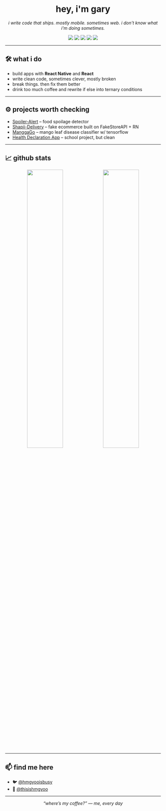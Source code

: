 <h1 align="center">hey, i'm gary</h1>

<p align="center">
  <i>i write code that ships. mostly mobile. sometimes web. i don't know what i'm doing sometimes.</i>
</p>

<p align="center">
  <img src="https://img.shields.io/badge/React_Native-20232A?style=for-the-badge&logo=react&logoColor=61DAFB" />
  <img src="https://img.shields.io/badge/React-20232A?style=for-the-badge&logo=react&logoColor=61DAFB" />
  <img src="https://img.shields.io/badge/Flutter-02569B?style=for-the-badge&logo=flutter&logoColor=white" />
  <img src="https://img.shields.io/badge/Python-333?style=for-the-badge&logo=python&logoColor=ffdd54" />
  <img src="https://img.shields.io/badge/Java-ED8B00?style=for-the-badge&logo=java&logoColor=white" />
</p>

---

## 🛠 what i do

- build apps with **React Native** and **React**
- write clean code, sometimes clever, mostly broken
- break things. then fix them better
- drink too much coffee and rewrite if else into ternary conditions

---

## ⚙️ projects worth checking

- [Spoiler-Alert](https://github.com/hmgyoo/Spoiler-Alert) – food spoilage detector
- [Shapii-Delivery](https://github.com/hmgyoo/Shapii-Delivery) – fake ecommerce built on FakeStoreAPI + RN
- [ManggaGo](https://github.com/hmgyoo/ManggaGo) – mango leaf disease classifier w/ tensorflow
- [Health Declaration App](https://github.com/hmgyoo/Health-Declaration-App---PLM) – school project, but clean

---

## 📈 github stats

<p align="center">
  <img src="https://github-readme-stats.vercel.app/api?username=hmgyoo&show_icons=true&theme=tokyonight&hide_border=true" width="48%" />
  <img src="https://github-readme-streak-stats.herokuapp.com?user=hmgyoo&theme=tokyonight&hide_border=true" width="48%" />
</p>

---

## 📫 find me here

- 🐦 [@hmgyooisbusy](https://twitter.com/hmgyooisbusy)
- 📸 [@thisishmgyoo](https://instagram.com/thisishmgyoo)

---

<p align="center"><i>“where’s my coffee?” — me, every day</i></p>
